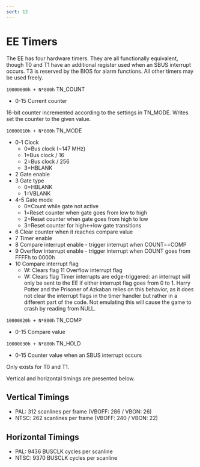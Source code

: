 ```yaml
---
sort: 12
---
```


# EE Timers

The EE has four hardware timers. They are all functionally equivalent, though T0 and T1 have an additional register used when an SBUS interrupt occurs.
T3 is reserved by the BIOS for alarm functions. All other timers may be used freely.

`10000000h + N*800h` TN_COUNT
- 0-15  Current counter
  
16-bit counter incremented according to the settings in TN_MODE. Writes set the counter to the given value.

`10000010h + N*800h` TN_MODE
- 0-1   Clock
  + 0=Bus clock (~147 MHz)
  + 1=Bus clock / 16
  + 2=Bus clock / 256
  + 3=HBLANK
- 2     Gate enable
- 3     Gate type
  + 0=HBLANK
  + 1=VBLANK
- 4-5   Gate mode
  + 0=Count while gate not active
  + 1=Reset counter when gate goes from low to high
  + 2=Reset counter when gate goes from high to low
  + 3=Reset counter for high<->low gate transitions
- 6     Clear counter when it reaches compare value
- 7     Timer enable
- 8     Compare interrupt enable - trigger interrupt when COUNT==COMP
- 9     Overflow interrupt enable - trigger interrupt when COUNT goes from FFFFh to 0000h
- 10    Compare interrupt flag
  + W: Clears flag
  11    Overflow interrupt flag
  + W: Clears flag
Timer interrupts are edge-triggered: an interrupt will only be sent to the EE if either interrupt flag goes from 0 to 1.
Harry Potter and the Prisoner of Azkaban relies on this behavior, as it does not clear the interrupt flags in the timer handler but rather in a different part of the code. Not emulating this will cause the game to crash by reading from NULL.

`10000020h + N*800h` TN_COMP
- 0-15  Compare value

`10000030h + N*800h` TN_HOLD
- 0-15  Counter value when an SBUS interrupt occurs
  
Only exists for T0 and T1.


Vertical and horizontal timings are presented below.

## Vertical Timings
- PAL:  312 scanlines per frame (VBOFF: 286 / VBON: 26)
- NTSC: 262 scanlines per frame (VBOFF: 240 / VBON: 22)

## Horizontal Timings
- PAL:  9436 BUSCLK cycles per scanline
- NTSC: 9370 BUSCLK cycles per scanline
